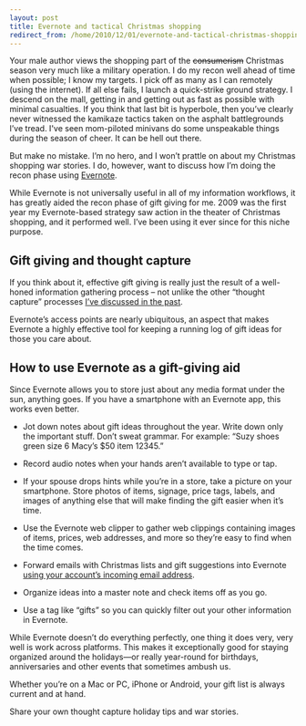 ```yaml
---
layout: post
title: Evernote and tactical Christmas shopping
redirect_from: /home/2010/12/01/evernote-and-tactical-christmas-shopping/index.html
---
```

<p>Your male author views the shopping part of the <span style="text-decoration: line-through;">consumerism</span> Christmas season very much like a military operation.  I do my recon well ahead of time when possible; I know my targets. I pick off as many as I can remotely (using the internet).  If all else fails, I launch a quick-strike ground strategy. I descend on the mall, getting in and getting out as fast as possible with minimal casualties.
If you think that last bit is hyperbole, then you’ve clearly never witnessed the kamikaze tactics taken on the asphalt battlegrounds I’ve tread. I've seen mom-piloted minivans do some unspeakable things during the season of cheer. It can be hell out there.</p>
<p>But make no mistake. I’m no hero, and I won’t prattle on about my Christmas shopping war stories. I do, however, want to discuss how I’m doing the recon phase using <a href="http://www.evernote.com">Evernote</a>.</p>
<p>While Evernote is not universally useful in all of my information workflows, it has greatly aided the recon phase of gift giving for me. 2009 was the first year my Evernote-based strategy saw action in the theater of Christmas shopping, and it performed well. I’ve been using it ever since for this niche purpose.</p>
<h2 id="giftgivingandthoughtcapture">Gift giving and thought capture</h2>
<p>If you think about it, effective gift giving is really just the result of a well-honed information gathering process – not unlike the other “thought capture” processes <a href="http://www.practicallyefficient.com/2010/08/05/thinking-about-thought-capture-and-how-to-make-it-happen/">I’ve discussed in the past</a>.</p>
<p>Evernote’s access points are nearly ubiquitous, an aspect that makes Evernote a highly effective tool for keeping a running log of gift ideas for those you care about.</p>
<h2 id="howtouseevernoteasagift-givingaid">How to use Evernote as a gift-giving aid</h2>
<p>Since Evernote allows you to store just about any media format under the sun, anything goes.  If you have a smartphone with an Evernote app, this works even better.</p>
<ul>
<li>Jot down notes about gift ideas throughout the year.  Write down only the important stuff. Don’t sweat grammar. For example: “Suzy shoes green size 6 Macy’s $50 item 12345.”</li>
</ul>
<ul>
<li>Record audio notes when your hands aren’t available to type or tap.</li>
</ul>
<ul>
<li>If your spouse drops hints while you’re in a store, take a picture on your smartphone. Store photos of items, signage, price tags, labels, and images of anything else that will make finding the gift easier when it’s time.</li>
</ul>
<ul>
<li>Use the Evernote web clipper to gather web clippings containing images of items, prices, web addresses, and more so they’re easy to find when the time comes.</li>
</ul>
<ul>
<li>Forward emails with Christmas lists and gift suggestions into Evernote <a href="http://blog.evernote.com/2010/03/16/emailing-into-evernote-just-got-better/">using your account’s incoming email address</a>.</li>
</ul>
<ul>
<li>Organize ideas into a master note and check items off as you go.</li>
</ul>
<ul>
<li>Use a tag like “gifts” so you can quickly filter out your other information in Evernote.</li>
</ul>
<p>While Evernote doesn’t do everything perfectly, one thing it does very, very well is work across platforms.  This makes it exceptionally good for staying organized around the holidays—or really year-round for birthdays, anniversaries and other events that sometimes ambush us.</p>
<p>Whether you’re on a Mac or PC, iPhone or Android, your gift list is always current and at hand.</p>
<p>Share your own thought capture holiday tips and war stories.</p>
